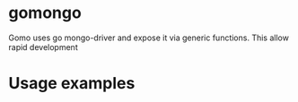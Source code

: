 # gomongo
Gomo uses go mongo-driver and expose it via generic functions. This allow rapid development 

# Usage examples


